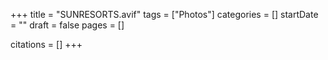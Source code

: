 +++
title = "SUNRESORTS.avif"
tags = ["Photos"]
categories = []
startDate = ""
draft = false
pages = []

citations = []
+++
